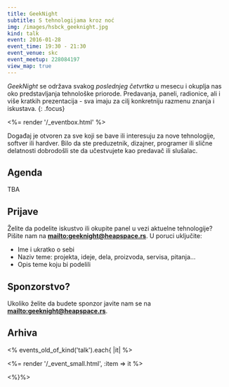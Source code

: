 ```yaml
---
title: GeekNight
subtitle: S tehnologijama kroz noć
img: /images/hsbck_geeknight.jpg
kind: talk
event: 2016-01-28
event_time: 19:30 - 21:30
event_venue: skc
event_meetup: 228084197
view_map: true
---
```


_GeekNight_ se održava svakog _poslednjeg četvrtka_ u mesecu i
okuplja nas oko predstavljanja tehnološke priorode. Predavanja, paneli, radionice,
ali i više kratkih prezentacija - sva imaju za cilj konkretniju razmenu znanja
i iskustava.
{: .focus}

<%= render '/_eventbox.html' %>

Događaj je otvoren za sve koji se bave ili interesuju za nove tehnologije,
softver ili hardver. Bilo da ste preduzetnik, dizajner, programer ili slične
delatnosti dobrodošli ste da učestvujete kao predavač ili slušalac.

## Agenda

TBA

## Prijave

Želite da podelite iskustvo ili okupite panel u vezi aktuelne tehnologije?
Pišite nam na **<mailto:geeknight@heapspace.rs>**. U poruci uključite:

+ Ime i ukratko o sebi
+ Naziv teme: projekta, ideje, dela, proizvoda, servisa, pitanja...
+ Opis teme koju bi podelili

## Sponzorstvo?

Ukoliko želite da budete sponzor javite nam se na **<mailto:geeknight@heapspace.rs>**.


## Arhiva

<% events_old_of_kind('talk').each{ |it| %>

<%= render '/_event_small.html', :item => it %>

<%}%>
